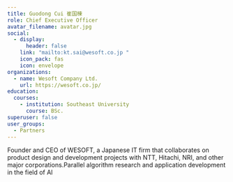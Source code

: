 ```yaml
---
title: Guodong Cui 崔国棟
role: Chief Executive Officer
avatar_filename: avatar.jpg
social:
  - display:
      header: false
    link: "mailto:kt.sai@wesoft.co.jp "
    icon_pack: fas
    icon: envelope
organizations:
  - name: Wesoft Company Ltd.
    url: https://wesoft.co.jp/
education:
  courses:
    - institution: Southeast University
      course: BSc.
superuser: false
user_groups:
  - Partners
---
```

Founder and CEO of WESOFT, a Japanese IT firm that collaborates on product design and development projects with NTT, Hitachi, NRI, and other major corporations.Parallel algorithm research and application development in the field of AI
